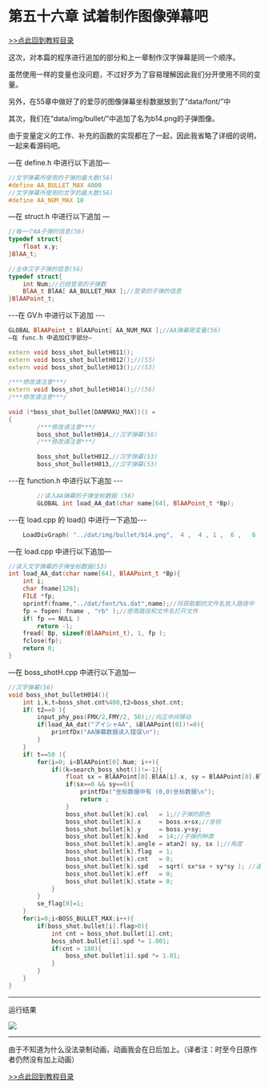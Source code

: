 # 第五十六章 试着制作图像弹幕吧

[>>点此回到教程目录](pro_doc.md)

这次，对本篇的程序进行追加的部分和上一章制作汉字弹幕是同一个顺序。

虽然使用一样的变量也没问题，不过好歹为了容易理解因此我们分开使用不同的变量。

另外，在55章中做好了的爱莎的图像弹幕坐标数据放到了“data/font/”中

其次，我们在“data/img/bullet/”中追加了名为b14.png的子弹图像。

由于变量定义的工作、补充的函数的实现都在了一起，因此我省略了详细的说明，一起来看源码吧。

—在 define.h 中进行以下追加—
```cpp
//文字弹幕所使用的子弹的最大数(56)
#define AA_BULLET_MAX 4000
//文字弹幕所使用的文字的最大数(56)
#define AA_NUM_MAX 10
```
—在 struct.h 中进行以下追加 —
```cpp
//每一个AA子弹的信息(56)
typedef struct{
    float x,y;
}BlAA_t;
 
//全体汉字子弹的信息(56)
typedef struct{
    int Num;//已经登录的子弹数
    BlAA_t BlAA[ AA_BULLET_MAX ];//登录的子弹的信息
}BlAAPoint_t;
```
 
---在 GV.h 中进行以下追加 ---
 
```cpp
GLOBAL BlAAPoint_t BlAAPoint[ AA_NUM_MAX ];//AA弹幕用变量(56)
—在 func.h 中追加红字部分—

extern void boss_shot_bulletH011();
extern void boss_shot_bulletH012();//(53)
extern void boss_shot_bulletH013();//(53)
 
/***修改请注意***/
extern void boss_shot_bulletH014();//(56)
/***修改请注意***/
 
void (*boss_shot_bullet[DANMAKU_MAX])() =
{
        /***修改请注意***/
        boss_shot_bulletH014,//汉字弹幕(56)
        /***修改请注意***/
 
        boss_shot_bulletH012,//汉字弹幕(53)
        boss_shot_bulletH013,//汉字弹幕(53)
```
 
---在 function.h 中进行以下追加 ---
 
```cpp
        //读入AA弹幕的子弹坐标数据 (56)
        GLOBAL int load_AA_dat(char name[64], BlAAPoint_t *Bp);
```
 
---在 load.cpp 的 load() 中进行一下追加---
 
```cpp
    LoadDivGraph( "../dat/img/bullet/b14.png",  4 ,  4 , 1 ,  6 ,   6 , img_bullet[14]) ;//(56)
```
—在 load.cpp 中进行以下追加—
```cpp
//读入文字弹幕的子弹坐标数据(53)
int load_AA_dat(char name[64], BlAAPoint_t *Bp){
    int i;
    char fname[128];
    FILE *fp;
    sprintf(fname,"../dat/font/%s.dat",name);//将获取都的文件名放入路径中
    fp = fopen( fname , "rb" );//使用路径和文件名打开文件
    if( fp == NULL )
        return -1;
    fread( Bp, sizeof(BlAAPoint_t), 1, fp );
    fclose(fp);
    return 0;
}
```
—在 boss_shotH.cpp 中进行以下追加—
```cpp
//汉字弹幕(56)
void boss_shot_bulletH014(){
    int i,k,t=boss_shot.cnt%400,t2=boss_shot.cnt;
    if( t2==0 ){
        input_phy_pos(FMX/2,FMY/2, 50);//向正中间移动
        if(load_AA_dat("アイシャAA", &BlAAPoint[0])!=0){
            printfDx("AA弹幕数据读入错误\n");
        }
    }
    if( t==50 ){
        for(i=0; i<BlAAPoint[0].Num; i++){
            if((k=search_boss_shot())!=-1){
                float sx = BlAAPoint[0].BlAA[i].x, sy = BlAAPoint[0].BlAA[i].y;
                if(sx==0 && sy==0){
                    printfDx("坐标数据中有 (0,0)坐标数据\n");
                    return ;
                }
                boss_shot.bullet[k].col   = 1;//子弹的颜色
                boss_shot.bullet[k].x     = boss.x+sx;//坐标
                boss_shot.bullet[k].y     = boss.y+sy;
                boss_shot.bullet[k].knd   = 14;//子弹的种类
                boss_shot.bullet[k].angle = atan2( sy, sx );//角度
                boss_shot.bullet[k].flag  = 1;
                boss_shot.bullet[k].cnt   = 0;
                boss_shot.bullet[k].spd   = sqrt( sx*sx + sy*sy ); //速度
                boss_shot.bullet[k].eff   = 0;
                boss_shot.bullet[k].state = 0;
            }
        }
        se_flag[0]=1;
    }
    for(i=0;i<BOSS_BULLET_MAX;i++){
        if(boss_shot.bullet[i].flag>0){
            int cnt = boss_shot.bullet[i].cnt;
            boss_shot.bullet[i].spd *= 1.001;
            if(cnt > 180){
                boss_shot.bullet[i].spd *= 1.01;
            }
        }
    }
}
```
---

运行结果

![](http://dixq.net/rp/img/56/56.png)

---

由于不知道为什么没法录制动画，动画我会在日后加上。（译者注：时至今日原作者仍然没有加上动画）

[>>点此回到教程目录](pro_doc.md)